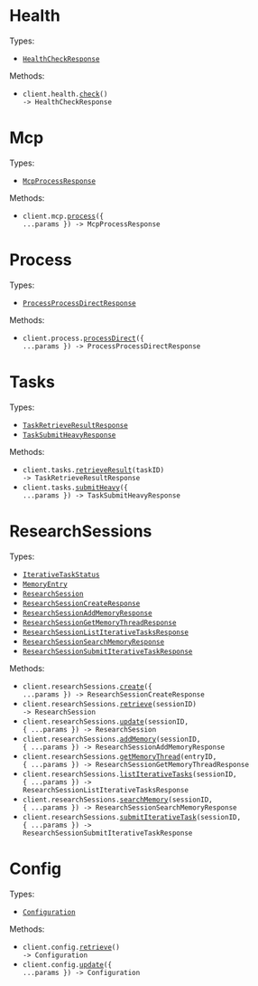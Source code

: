 # Health

Types:

- <code><a href="./src/resources/health.ts">HealthCheckResponse</a></code>

Methods:

- <code title="get /health">client.health.<a href="./src/resources/health.ts">check</a>() -> HealthCheckResponse</code>

# Mcp

Types:

- <code><a href="./src/resources/mcp.ts">McpProcessResponse</a></code>

Methods:

- <code title="post /mcp">client.mcp.<a href="./src/resources/mcp.ts">process</a>({ ...params }) -> McpProcessResponse</code>

# Process

Types:

- <code><a href="./src/resources/process.ts">ProcessProcessDirectResponse</a></code>

Methods:

- <code title="post /process">client.process.<a href="./src/resources/process.ts">processDirect</a>({ ...params }) -> ProcessProcessDirectResponse</code>

# Tasks

Types:

- <code><a href="./src/resources/tasks.ts">TaskRetrieveResultResponse</a></code>
- <code><a href="./src/resources/tasks.ts">TaskSubmitHeavyResponse</a></code>

Methods:

- <code title="get /tasks/{taskId}">client.tasks.<a href="./src/resources/tasks.ts">retrieveResult</a>(taskID) -> TaskRetrieveResultResponse</code>
- <code title="post /tasks/heavy">client.tasks.<a href="./src/resources/tasks.ts">submitHeavy</a>({ ...params }) -> TaskSubmitHeavyResponse</code>

# ResearchSessions

Types:

- <code><a href="./src/resources/research-sessions.ts">IterativeTaskStatus</a></code>
- <code><a href="./src/resources/research-sessions.ts">MemoryEntry</a></code>
- <code><a href="./src/resources/research-sessions.ts">ResearchSession</a></code>
- <code><a href="./src/resources/research-sessions.ts">ResearchSessionCreateResponse</a></code>
- <code><a href="./src/resources/research-sessions.ts">ResearchSessionAddMemoryResponse</a></code>
- <code><a href="./src/resources/research-sessions.ts">ResearchSessionGetMemoryThreadResponse</a></code>
- <code><a href="./src/resources/research-sessions.ts">ResearchSessionListIterativeTasksResponse</a></code>
- <code><a href="./src/resources/research-sessions.ts">ResearchSessionSearchMemoryResponse</a></code>
- <code><a href="./src/resources/research-sessions.ts">ResearchSessionSubmitIterativeTaskResponse</a></code>

Methods:

- <code title="post /research-sessions">client.researchSessions.<a href="./src/resources/research-sessions.ts">create</a>({ ...params }) -> ResearchSessionCreateResponse</code>
- <code title="get /research-sessions/{sessionId}">client.researchSessions.<a href="./src/resources/research-sessions.ts">retrieve</a>(sessionID) -> ResearchSession</code>
- <code title="put /research-sessions/{sessionId}">client.researchSessions.<a href="./src/resources/research-sessions.ts">update</a>(sessionID, { ...params }) -> ResearchSession</code>
- <code title="post /research-sessions/{sessionId}/memory">client.researchSessions.<a href="./src/resources/research-sessions.ts">addMemory</a>(sessionID, { ...params }) -> ResearchSessionAddMemoryResponse</code>
- <code title="get /research-sessions/{sessionId}/memory/{entryId}/thread">client.researchSessions.<a href="./src/resources/research-sessions.ts">getMemoryThread</a>(entryID, { ...params }) -> ResearchSessionGetMemoryThreadResponse</code>
- <code title="get /research-sessions/{sessionId}/iterative-tasks">client.researchSessions.<a href="./src/resources/research-sessions.ts">listIterativeTasks</a>(sessionID, { ...params }) -> ResearchSessionListIterativeTasksResponse</code>
- <code title="get /research-sessions/{sessionId}/memory">client.researchSessions.<a href="./src/resources/research-sessions.ts">searchMemory</a>(sessionID, { ...params }) -> ResearchSessionSearchMemoryResponse</code>
- <code title="post /research-sessions/{sessionId}/iterative-tasks">client.researchSessions.<a href="./src/resources/research-sessions.ts">submitIterativeTask</a>(sessionID, { ...params }) -> ResearchSessionSubmitIterativeTaskResponse</code>

# Config

Types:

- <code><a href="./src/resources/config.ts">Configuration</a></code>

Methods:

- <code title="get /config">client.config.<a href="./src/resources/config.ts">retrieve</a>() -> Configuration</code>
- <code title="put /config">client.config.<a href="./src/resources/config.ts">update</a>({ ...params }) -> Configuration</code>

